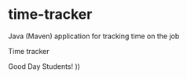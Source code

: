 # time-tracker
Java (Maven) application for tracking time on the job

Time tracker

Good Day Students! ))
